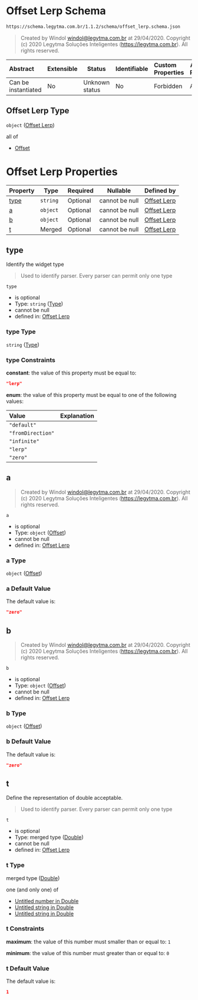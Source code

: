 # Offset Lerp Schema

```txt
https://schema.legytma.com.br/1.1.2/schema/offset_lerp.schema.json
```




> Created by Windol [windol@legytma.com.br](mailto:windol@legytma.com.br) at 29/04/2020.
> Copyright (c) 2020 Legytma Soluções Inteligentes (<https://legytma.com.br>). All rights reserved.
>

| Abstract            | Extensible | Status         | Identifiable | Custom Properties | Additional Properties | Access Restrictions | Defined In                                                                          |
| :------------------ | ---------- | -------------- | ------------ | :---------------- | --------------------- | ------------------- | ----------------------------------------------------------------------------------- |
| Can be instantiated | No         | Unknown status | No           | Forbidden         | Allowed               | none                | [offset_lerp.schema.json](../schema/offset_lerp.schema.json) |

## Offset Lerp Type

`object` ([Offset Lerp](offset_lerp.md))

all of

-   [Offset](box_shadow-properties-offset.md)

# Offset Lerp Properties

| Property      | Type     | Required | Nullable       | Defined by                                                                                                                           |
| :------------ | -------- | -------- | -------------- | :----------------------------------------------------------------------------------------------------------------------------------- |
| [type](#type) | `string` | Optional | cannot be null | [Offset Lerp](widget-definitions-type.md) |
| [a](#a)       | `object` | Optional | cannot be null | [Offset Lerp](box_shadow-properties-offset.md)    |
| [b](#b)       | `object` | Optional | cannot be null | [Offset Lerp](box_shadow-properties-offset.md)    |
| [t](#t)       | Merged   | Optional | cannot be null | [Offset Lerp](app_bar_theme-properties-double.md) |

## type

Identify the widget type


> Used to identify parser. Every parser can permit only one type
>

`type`

-   is optional
-   Type: `string` ([Type](widget-definitions-type.md))
-   cannot be null
-   defined in: [Offset Lerp](widget-definitions-type.md)

### type Type

`string` ([Type](widget-definitions-type.md))

### type Constraints

**constant**: the value of this property must be equal to:

```json
"lerp"
```

**enum**: the value of this property must be equal to one of the following values:

| Value             | Explanation |
| :---------------- | ----------- |
| `"default"`       |             |
| `"fromDirection"` |             |
| `"infinite"`      |             |
| `"lerp"`          |             |
| `"zero"`          |             |

## a




> Created by Windol [windol@legytma.com.br](mailto:windol@legytma.com.br) at 29/04/2020.
> Copyright (c) 2020 Legytma Soluções Inteligentes (<https://legytma.com.br>). All rights reserved.
>

`a`

-   is optional
-   Type: `object` ([Offset](box_shadow-properties-offset.md))
-   cannot be null
-   defined in: [Offset Lerp](box_shadow-properties-offset.md)

### a Type

`object` ([Offset](box_shadow-properties-offset.md))

### a Default Value

The default value is:

```json
"zero"
```

## b




> Created by Windol [windol@legytma.com.br](mailto:windol@legytma.com.br) at 29/04/2020.
> Copyright (c) 2020 Legytma Soluções Inteligentes (<https://legytma.com.br>). All rights reserved.
>

`b`

-   is optional
-   Type: `object` ([Offset](box_shadow-properties-offset.md))
-   cannot be null
-   defined in: [Offset Lerp](box_shadow-properties-offset.md)

### b Type

`object` ([Offset](box_shadow-properties-offset.md))

### b Default Value

The default value is:

```json
"zero"
```

## t

Define the representation of double acceptable.


> Used to identify parser. Every parser can permit only one type
>

`t`

-   is optional
-   Type: merged type ([Double](app_bar_theme-properties-double.md))
-   cannot be null
-   defined in: [Offset Lerp](app_bar_theme-properties-double.md)

### t Type

merged type ([Double](app_bar_theme-properties-double.md))

one (and only one) of

-   [Untitled number in Double](double-definitions-doublenumber.md)
-   [Untitled string in Double](double-definitions-doublestring.md)
-   [Untitled string in Double](double-definitions-doubleenum.md)

### t Constraints

**maximum**: the value of this number must smaller than or equal to: `1`

**minimum**: the value of this number must greater than or equal to: `0`

### t Default Value

The default value is:

```json
1
```
